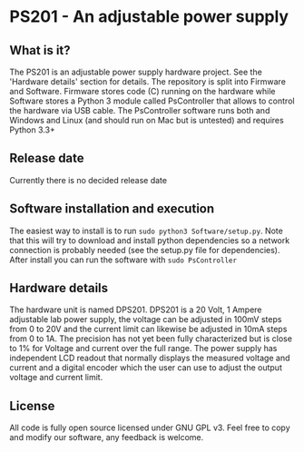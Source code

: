 PS201 - An adjustable power supply
======

What is it?
------
The PS201 is an adjustable power supply hardware project. See the 'Hardware details' section for details. The repository is split into Firmware and Software. Firmware stores code (C) running on the 
hardware while Software stores a Python 3 module called PsController that allows to control the hardware via USB cable.
The PsController software runs both and Windows and Linux (and should run on Mac but is untested) and requires Python 3.3+

Release date
------
Currently there is no decided release date

Software installation and execution
------
The easiest way to install is to run `sudo python3 Software/setup.py`. Note that this will try to download and install python dependencies so a network connection is probably needed (see the setup.py file for dependencies).
After install you can run the software with `sudo PsController`

Hardware details
------
The hardware unit is named DPS201. DPS201 is a 20 Volt, 1 Ampere adjustable lab power supply, the voltage can be adjusted in 100mV steps from 0 to 20V and the current limit can likewise be adjusted in 10mA steps from 0 to 1A. 
The precision has not yet been fully characterized but is close to 1% for Voltage and current over the full range. 
The power supply has independent LCD readout that normally displays the measured voltage and current and a digital encoder which the user can use to adjust the output voltage and current limit.

License
------
All code is fully open source licensed under GNU GPL v3. Feel free to copy and modify our software, any feedback is welcome.

